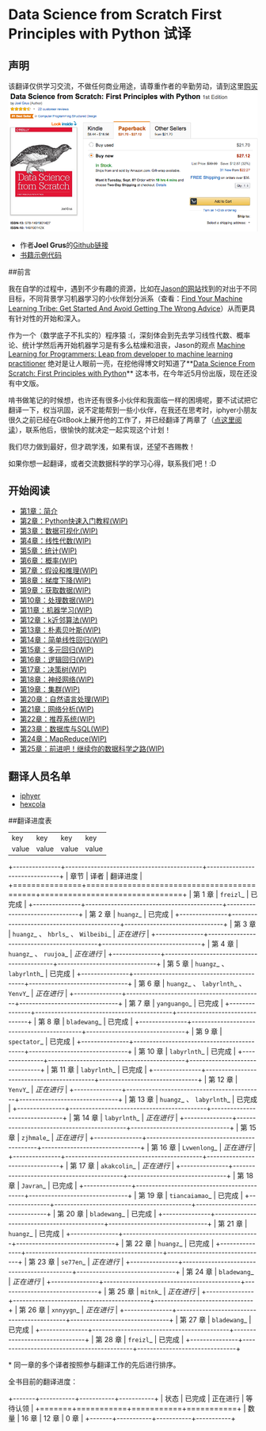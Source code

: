 # Data Science from Scratch First Principles with Python 试译

## 声明
该翻译仅供学习交流，不做任何商业用途，请尊重作者的辛勤劳动，请到这里[购买](http://www.amazon.com/Data-Science-Scratch-Principles-Python/dp/149190142X)
![buy](assets/images/buy.png)

* 作者**Joel Grus**的[Github链接](https://github.com/joelgrus)
* [书籍示例代码](https://github.com/joelgrus/data-science-from-scratch)

##前言

我在自学的过程中，遇到不少有趣的资源，比如在[Jason的网站](http://machinelearningmastery.com/)找到的对出于不同目标，不同背景学习机器学习的小伙伴划分派系（查看：[Find Your Machine Learning Tribe: Get Started And Avoid Getting The Wrong Advice](http://machinelearningmastery.com/machine-learning-tribe/)）从而更具有针对性的开始和深入。

作为一个（数学底子不扎实的）程序猿 :(，深刻体会到先去学习线性代数、概率论、统计学然后再开始机器学习是有多么枯燥和沮丧，Jason的观点 [Machine Learning for Programmers: Leap from developer to machine learning practitioner](http://machinelearningmastery.com/machine-learning-for-programmers/) 绝对是让人眼前一亮，在挖他得博文时知道了**[Data Science From Scratch: First Principles with Python](http://joelgrus.com/2015/04/26/data-science-from-scratch-first-principles-with-python/)** 这本书，在今年近5月份出版，现在还没有中文版。

啃书做笔记的时候想，也许还有很多小伙伴和我面临一样的困境呢，要不试试把它翻译一下，权当巩固，说不定能帮到一些小伙伴，在我还在思考时，iphyer小朋友很久之前已经在GitBook上展开他的工作了，并已经翻译了两章了（[点这里阅读](http://iphyer.gitbooks.io/data-science-from-scratch-with-python/content/index.html)），联系他后，很愉快的就决定一起实现这个计划！

我们尽力做到最好，但才疏学浅，如果有误，还望不吝赐教！

如果你想一起翻译，或者交流数据科学的学习心得，联系我们吧！:D

## 开始阅读
* [第1章：简介](chapters/Chapter_01_Introduction.md)
* [第2章：Python快速入门教程(WIP)](chapters/Chapter_02_A_Crash_Course_in_Python.md)
* [第3章：数据可视化(WIP)](chapters/Chapter_03_Visualizing_Data.md)
* [第4章：线性代数(WIP)](chapters/Chapter_04_Linear_Algebra.md)
* [第5章：统计(WIP)](chapters/Chapter_05_Statistics.md)
* [第6章：概率(WIP)](chapters/Chapter_06_Probability.md)
* [第7章：假设和推理(WIP)](chapters/Chapter_07_Hypothesis_and_Inference.md)
* [第8章：梯度下降(WIP)](chapters/Chapter_08_Gradient_Descent.md)
* [第9章：获取数据(WIP)](chapters/Chapter_09_Getting_Data.md)
* [第10章：处理数据(WIP)](chapters/Chapter_10_Working_with_Data.md)
* [第11章：机器学习(WIP)](chapters/Chapter_11_Machine_Learning.md)
* [第12章：k近邻算法(WIP)](chapters/Chapter_12_k_Nearest_Neighbors.md)
* [第13章：朴素贝叶斯(WIP)](chapters/Chapter_13_Naive_Bayes.md)
* [第14章：简单线性回归(WIP)](chapters/Chapter_14_Simple_Linear_Regression.md)
* [第15章：多元回归(WIP)](chapters/Chapter_15_Multiple_Regression.md)
* [第16章：逻辑回归(WIP)](chapters/Chapter_16_Logistic_Regression.md)
* [第17章：决策树(WIP)](chapters/Chapter_17_Decision_Trees.md)
* [第18章：神经网络(WIP)](chapters/Chapter_18_Neural_Networks.md)
* [第19章：集群(WIP)](chapters/Chapter_19_Clustering.md)
* [第20章：自然语言处理(WIP)](chapters/Chapter_20_Natural_Language_Processing.md)
* [第21章：网络分析(WIP)](chapters/Chapter_21_Network_Analysis.md)
* [第22章：推荐系统(WIP)](chapters/Chapter_22_Recommender_Systems)
* [第23章：数据库与SQL(WIP)](chapters/Chapter_23_Database_and_SQL.md)
* [第24章：MapReduce(WIP)](chapters/Chapter_24_MapReduce.md)
* [第25章：前进吧！继续你的数据科学之路(WIP)](chapters/Chapter_25_Go_Forth_and_Do_Data_Science.md)


## 翻译人员名单
* [iphyer](https://github.com/iphyer)
* [hexcola](https://github.com/hexcola)


##翻译进度表

<table>
    <tbody>
        <tr>
            <td>key</td>
            <td>key</td>
            <td>key</td>
            <td>key</td>
        </tr>
        <tr>
            <td>value</td>
            <td>value</td>
            <td>value</td>
            <td>value</td>
        </tr>
    </tbody>
</table>


+---------------+-------------------------------------------+-------------------------------+
| 章节          | 译者                                      | 翻译进度                      |
+===============+===========================================+===============================+
| 第 1 章       | `freizl`_                                 | 已完成                        |
+---------------+-------------------------------------------+-------------------------------+
| 第 2 章       | `huangz`_                                 | 已完成                        |
+---------------+-------------------------------------------+-------------------------------+
| 第 3 章       | `huangz`_ 、 `hbrls`_ 、 `Wilbeibi`_      | *正在进行*                    |
+---------------+-------------------------------------------+-------------------------------+
| 第 4 章       | `huangz`_ 、 `ruujoa`_                    | *正在进行*                    |
+---------------+-------------------------------------------+-------------------------------+
| 第 5 章       | `huangz`_ 、 `labyrlnth`_                 | 已完成                        |
+---------------+-------------------------------------------+-------------------------------+
| 第 6 章       | `huangz`_ 、 `labyrlnth`_ 、 `YenvY`_     | *正在进行*                    |
+---------------+-------------------------------------------+-------------------------------+
| 第 7 章       | `yanguango`_                              | 已完成                        |
+---------------+-------------------------------------------+-------------------------------+
| 第 8 章       | `bladewang`_                              | 已完成                        |
+---------------+-------------------------------------------+-------------------------------+
| 第 9 章       | `spectator`_                              | 已完成                        |
+---------------+-------------------------------------------+-------------------------------+
| 第 10 章      | `labyrlnth`_                              | 已完成                        |
+---------------+-------------------------------------------+-------------------------------+
| 第 11 章      | `labyrlnth`_                              | 已完成                        |
+---------------+-------------------------------------------+-------------------------------+
| 第 12 章      | `YenvY`_                                  | *正在进行*                    |
+---------------+-------------------------------------------+-------------------------------+
| 第 13 章      | `huangz`_ 、 `labyrlnth`_                 | 已完成                        |
+---------------+-------------------------------------------+-------------------------------+
| 第 14 章      | `labyrlnth`_                              | *正在进行*                    |
+---------------+-------------------------------------------+-------------------------------+
| 第 15 章      | `zjhmale`_                                | *正在进行*                    |
+---------------+-------------------------------------------+-------------------------------+
| 第 16 章      | `Lvwenlong`_                              | *正在进行*                    |
+---------------+-------------------------------------------+-------------------------------+
| 第 17 章      | `akakcolin`_                              | *正在进行*                    |
+---------------+-------------------------------------------+-------------------------------+
| 第 18 章      | `Javran`_                                 | 已完成                        |
+---------------+-------------------------------------------+-------------------------------+
| 第 19 章      | `tiancaiamao`_                            | 已完成                        |
+---------------+-------------------------------------------+-------------------------------+
| 第 20 章      | `bladewang`_                              | 已完成                        |
+---------------+-------------------------------------------+-------------------------------+
| 第 21 章      | `huangz`_                                 | 已完成                        |
+---------------+-------------------------------------------+-------------------------------+
| 第 22 章      | `huangz`_                                 | 已完成                        |
+---------------+-------------------------------------------+-------------------------------+
| 第 23 章      | `se77en`_                                 | *正在进行*                    |
+---------------+-------------------------------------------+-------------------------------+
| 第 24 章      | `bladewang`_                              | *正在进行*                    |
+---------------+-------------------------------------------+-------------------------------+
| 第 25 章      | `mitnk`_                                  | *正在进行*                    |
+---------------+-------------------------------------------+-------------------------------+
| 第 26 章      | `xnnyygn`_                                | *正在进行*                    |
+---------------+-------------------------------------------+-------------------------------+
| 第 27 章      | `bladewang`_                              | 已完成                        |
+---------------+-------------------------------------------+-------------------------------+
| 第 28 章      | `freizl`_                                 | 已完成                        |
+---------------+-------------------------------------------+-------------------------------+

\* 同一章的多个译者按照参与翻译工作的先后进行排序。

全书目前的翻译进度：

+-------+-----------+-----------+-----------+
| 状态  | 已完成    | 正在进行  | 等待认领  |
+=======+===========+===========+===========+
| 数量  | 16 章     | 12 章     | 0 章      |
+-------+-----------+-----------+-----------+


